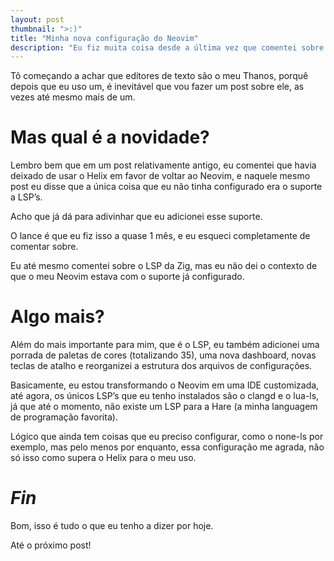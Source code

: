 ```yaml
---
layout: post
thumbnail: ">:)"
title: "Minha nova configuração do Neovim"
description: "Eu fiz muita coisa desde a última vez que comentei sobre ele."
---
```

<p>Tô começando a achar que editores de texto são o meu Thanos, porquê depois que
eu uso um, é inevitável que vou fazer um post sobre ele, as vezes até mesmo
mais de um.</p>

<h1>Mas qual é a novidade?</h1>

<p>Lembro bem que em um post relativamente antigo, eu comentei que havia deixado
de usar o Helix em favor de voltar ao Neovim, e naquele mesmo post eu disse que
a única coisa que eu não tinha configurado era o suporte a LSP’s.</p>

<p>Acho que já dá para adivinhar que eu adicionei esse suporte.</p>

<p>O lance é que eu fiz isso a quase 1 mês, e eu esqueci completamente de comentar
sobre.</p>

<p>Eu até mesmo comentei sobre o LSP da Zig, mas eu não dei o contexto de que o
meu Neovim estava com o suporte já configurado.</p>

<h1>Algo mais?</h1>

<p>Além do mais importante para mim, que é o LSP, eu também adicionei uma porrada
de paletas de cores (totalizando 35), uma nova dashboard, novas teclas de
atalho e reorganizei a estrutura dos arquivos de configurações.</p>

<p>Basicamente, eu estou transformando o Neovim em uma IDE customizada, até agora,
os únicos LSP’s que eu tenho instalados são o clangd e o lua-ls, já que até o
momento, não existe um LSP para a Hare (a minha languagem de programação
favorita).</p>

<p>Lógico que ainda tem coisas que eu preciso configurar, como o none-ls por
exemplo, mas pelo menos por enquanto, essa configuração me agrada, não só isso
como supera o Helix para o meu uso.</p>

<h1><em>Fin</em></h1>

<p>Bom, isso é tudo o que eu tenho a dizer por hoje.</p>

<p>Até o próximo post!</p>
